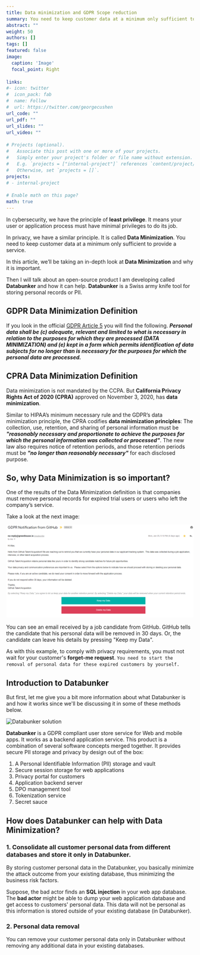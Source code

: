 ```yaml
---
title: Data minimization and GDPR Scope reduction
summary: You need to keep customer data at a minimum only sufficient to provide a service to comply with Data Minimization.
abstract: ""
weight: 50
authors: []
tags: []
featured: false
image:
  caption: 'Image'
  focal_point: Right

links:
#- icon: twitter
#  icon_pack: fab
#  name: Follow
#  url: https://twitter.com/georgecushen
url_code: ""
url_pdf: ""
url_slides: ""
url_video: ""

# Projects (optional).
#   Associate this post with one or more of your projects.
#   Simply enter your project's folder or file name without extension.
#   E.g. `projects = ["internal-project"]` references `content/project/deep-learning/index.md`.
#   Otherwise, set `projects = []`.
projects:
# - internal-project

# Enable math on this page?
math: true
---
```


In cybersecurity, we have the principle of **least privilege**. It means your user or application process must have minimal privileges to do its job.

In privacy, we have a similar principle. It is called **Data Minimization**. You need to keep customer data at a minimum only sufficient to provide a service.

In this article, we’ll be taking an in-depth look at **Data Minimization** and why it is important.

Then I will talk about an open-source product I am developing called **Databunker** and how it can help. **Databunker** is a Swiss army knife tool for storing personal records or PII.


## GDPR Data Minimization Definition

If you look in the official [GDPR Article 5](https://gdpr-info.eu/art-5-gdpr/) you will find the following. ***Personal data shall be (c) adequate, relevant and limited to what is necessary in relation to the purposes for which they are processed (DATA MINIMIZATION) and (e) kept in a form which permits identification of data subjects for no longer than is necessary for the purposes for which the personal data are processed.***

## CPRA Data Minimization Definition

Data minimization is not mandated by the CCPA. But **California Privacy Rights Act of 2020 (CPRA)** approved on November 3, 2020, has **data minimization**.

Similar to HIPAA’s minimum necessary rule and the GDPR’s data minimization principle, the CPRA codifies **data minimization principles**: The collection, use, retention, and sharing of personal information must be ***"reasonably necessary and proportionate to achieve the purposes for which the personal information was collected or processed"***.  The new law also requires notice of retention periods, and those retention periods must be ***"no longer than reasonably necessary"*** for each disclosed purpose.

## So, why Data Minimization is so important?

One of the results of the Data Minimization definition is that companies must remove personal records for expired trial users or users who left the company’s service.

Take a look at the next image:

![Data Minimization Email](data-minimization-email.png)

You can see an email received by a job candidate from GitHub. GitHub tells the candidate that his personal data will be removed in 30 days. Or, the candidate can leave his details by pressing "Keep my Data".

As with this example, to comply with privacy requirements, you must not wait for your customer's **forget-me request**. ``You need to start the removal of personal data for these expired customers by yourself.``

## Introduction to Databunker

But first, let me give you a bit more information about what Databunker is and how it works since we'll be discussing it in some of these methods below.

![Databunker solution](/doc/architecture/databunker-solution.png)

**Databunker** is a GDPR compliant user store service for Web and mobile apps. It works as a backend application service. This product is a combination of several software concepts merged together. It provides secure PII storage and privacy by design out of the box:

1. A Personal Identifiable Information (PII) storage and vault
1. Secure session storage for web applications
1. Privacy portal for customers
1. Application backend server
1. DPO management tool
1. Tokenization service
1. Secret sauce


## How does Databunker can help with Data Minimization?

### 1. Consolidate all customer personal data from different databases and store it only in Databunker.

By storing customer personal data in the Databunker, you basically minimize the attack outcome from your existing database, thus minimizing the business risk factors.

Suppose, the bad actor finds an **SQL injection** in your web app database. The **bad actor** might be able to dump your web application database and get access to customers' personal data. This data will not be personal as this information is stored outside of your existing database (in Databunker).

### 2. Personal data removal

You can remove your customer personal data only in Databunker without removing any additional data in your existing databases.

